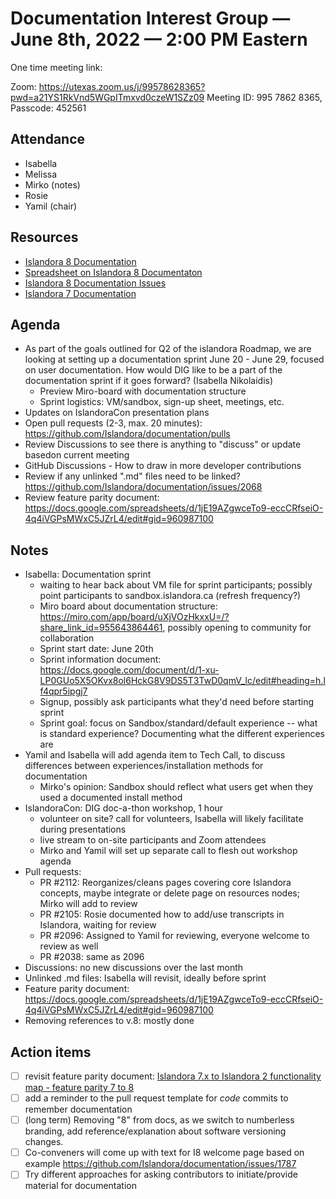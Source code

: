 # Documentation Interest Group — June 8th, 2022 — 2:00 PM Eastern

One time meeting link:

Zoom: https://utexas.zoom.us/j/99578628365?pwd=a21YS1RkVnd5WGpITmxvd0czeW1SZz09
Meeting ID: 995 7862 8365, Passcode: 452561

## Attendance

* Isabella
* Melissa
* Mirko (notes)
* Rosie
* Yamil (chair)
  
## Resources
* [Islandora 8 Documentation](https://islandora.github.io/documentation/)
* [Spreadsheet on Islandora 8 Documentaton](https://docs.google.com/spreadsheets/d/1E-kRw9xE60CKK0qL1-phzeVKjEZu3qBKZ9d3LH1hDEE/edit?usp=sharing)
* [Islandora 8 Documentation Issues](https://github.com/Islandora/documentation/issues?q=is%3Aopen+is%3Aissue+label%3A%22Type%3A+documentation%22)
* [Islandora 7 Documentation](https://wiki.lyrasis.org/display/ISLANDORA/Start)

## Agenda
- As part of the goals outlined for Q2 of the islandora Roadmap, we are looking at setting up a documentation sprint June 20 - June 29, focused on user documentation. How would DIG like to be a part of the documentation sprint if it goes forward? (Isabella Nikolaidis)
  - Preview Miro-board with documentation structure
  - Sprint logistics: VM/sandbox, sign-up sheet, meetings, etc.
- Updates on IslandoraCon presentation plans
- Open pull requests (2-3, max. 20 minutes): https://github.com/Islandora/documentation/pulls
- Review Discussions to see there is anything to "discuss" or update basedon current meeting 
- GitHub Discussions - How to draw in more developer contributions
- Review if any unlinked ".md" files need to be linked? https://github.com/Islandora/documentation/issues/2068
- Review feature parity document: https://docs.google.com/spreadsheets/d/1jE19AZgwceTo9-eccCRfseiO-4q4iVGPsMWxC5JZrL4/edit#gid=960987100


## Notes
* Isabella: Documentation sprint
  * waiting to hear back about VM file for sprint participants; possibly point participants to sandbox.islandora.ca (refresh frequency?)
  * Miro board about documentation structure: https://miro.com/app/board/uXjVOzHkxxU=/?share_link_id=955643864461, possibly opening to community for collaboration
  * Sprint start date: June 20th
  * Sprint information document: https://docs.google.com/document/d/1-xu-LP0GUo5X5OKvx8ol6HckG8V9DS5T3TwD0qmV_lc/edit#heading=h.lf4qpr5ipgj7
  * Signup, possibly ask participants what they'd need before starting sprint
  * Sprint goal: focus on Sandbox/standard/default experience -- what is standard experience? Documenting what the different experiences are
* Yamil and Isabella will add agenda item to Tech Call, to discuss differences between experiences/installation methods for documentation
  * Mirko's opinion: Sandbox should reflect what users get when they used a documented install method
* IslandoraCon: DIG doc-a-thon workshop, 1 hour
  * volunteer on site? call for volunteers, Isabella will likely facilitate during presentations
  * live stream to on-site participants and Zoom attendees
  * Mirko and Yamil will set up separate call to flesh out workshop agenda
* Pull requests:
  * PR #2112: Reorganizes/cleans pages covering core Islandora concepts, maybe integrate or delete page on resources nodes; Mirko will add to review
  * PR #2105: Rosie documented how to add/use transcripts in Islandora, waiting for review
  * PR #2096: Assigned to Yamil for reviewing, everyone welcome to review as well
  * PR #2038: same as 2096
* Discussions: no new discussions over the last month
* Unlinked .md files: Isabella will revisit, ideally before sprint
* Feature parity document: https://docs.google.com/spreadsheets/d/1jE19AZgwceTo9-eccCRfseiO-4q4iVGPsMWxC5JZrL4/edit#gid=960987100 
* Removing references to v.8: mostly done

## Action items
* [ ] revisit feature parity document: [Islandora 7.x to Islandora 2 functionality map - feature parity 7 to 8](https://docs.google.com/spreadsheets/d/1jE19AZgwceTo9-eccCRfseiO-4q4iVGPsMWxC5JZrL4/edit#gid=960987100)
* [ ] add a reminder to the pull request template for _code_ commits to remember documentation
* [ ] (long term) Removing "8" from docs, as we switch to numberless branding, add reference/explanation about software versioning changes.
* [ ] Co-conveners will come up with text for I8 welcome page based on example https://github.com/Islandora/documentation/issues/1787
* [ ] Try different approaches for asking contributors to initiate/provide material for documentation

